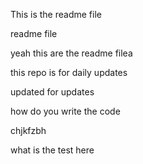 This is the readme file


readme file 


yeah this are the readme filea

this repo is for daily updates

updated for updates 

how do you write the code 

chjkfzbh

what is the test here
